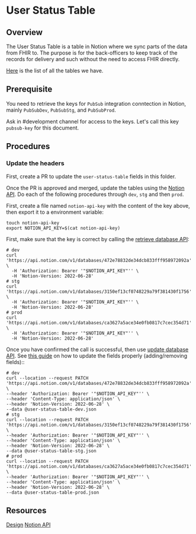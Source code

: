 # User Status Table

## Overview

The User Status Table is a table in Notion where we sync parts of the data from
FHIR to. The purpose is for the back-officers to keep track of the records for
delivery and such without the need to access FHIR directly.

[Here](https://www.notion.so/umed-group/User-Status-Table-1f05480e48f64dc0991f3d11341fc738)
is the list of all the tables we have.

## Prerequisite

You need to retrieve the keys for `PubSub` integration conntection in Notion,
mainly `PubSubDev`, `PubSubStg`, and `PubSubProd`.

Ask in #development channel for access to the keys. Let's call this key
`pubsub-key` for this document.

## Procedures

### Update the headers

First, create a PR to update the `user-status-table` fields in this folder.

Once the PR is approved and merged, update the tables using the
[Notion API](https://developers.notion.com/reference/intro). Do each of the
following procedures through `dev`, `stg` and then `prod`.

First, create a file named `notion-api-key` with the content of the key above,
then export it to a environment variable:
```shell
touch notion-api-key
export NOTION_API_KEY=$(cat notion-api-key)
```

First, make sure that the key is correct by calling the
[retrieve database API](https://developers.notion.com/reference/retrieve-a-database):
```shell
# dev
curl 'https://api.notion.com/v1/databases/472e78832de34dcb833fff958972092a' \
  -H 'Authorization: Bearer '"$NOTION_API_KEY"'' \
  -H 'Notion-Version: 2022-06-28'
# stg
curl 'https://api.notion.com/v1/databases/3150ef13cf0748229a79f381430f1756' \
  -H 'Authorization: Bearer '"$NOTION_API_KEY"'' \
  -H 'Notion-Version: 2022-06-28'
# prod
curl 'https://api.notion.com/v1/databases/ca3627a5ace34e0fb0817c7cec354d71' \
  -H 'Authorization: Bearer '"$NOTION_API_KEY"'' \
  -H 'Notion-Version: 2022-06-28'
```

Once you have confirmed the call is successful, then use
[update database API](https://developers.notion.com/reference/update-a-database).
See [this guide](https://developers.notion.com/reference/update-property-schema-object)
on how to update the fields properly (adding/removing fields)::
```shell
# dev
curl --location --request PATCH 'https://api.notion.com/v1/databases/472e78832de34dcb833fff958972092a' \
--header 'Authorization: Bearer '"$NOTION_API_KEY"'' \
--header 'Content-Type: application/json' \
--header 'Notion-Version: 2022-06-28' \
--data @user-status-table-dev.json
# stg
curl --location --request PATCH 'https://api.notion.com/v1/databases/3150ef13cf0748229a79f381430f1756' \
--header 'Authorization: Bearer '"$NOTION_API_KEY"'' \
--header 'Content-Type: application/json' \
--header 'Notion-Version: 2022-06-28' \
--data @user-status-table-stg.json
# prod
curl --location --request PATCH 'https://api.notion.com/v1/databases/ca3627a5ace34e0fb0817c7cec354d71' \
--header 'Authorization: Bearer '"$NOTION_API_KEY"'' \
--header 'Content-Type: application/json' \
--header 'Notion-Version: 2022-06-28' \
--data @user-status-table-prod.json
```

## Resources

[Design](https://www.notion.so/umed-group/Notion-Database-Sync-Design-1dea60b5e8bd4d55b2e13ac63a3418f6)
[Notion API](https://developers.notion.com/reference/intro)
